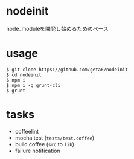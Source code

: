 # nodeinit

node_moduleを開発し始めるためのベース

# usage

    $ git clone https://github.com/geta6/nodeinit
    $ cd nodeinit
    $ npm i
    $ npm i -g grunt-cli
    $ grunt

# tasks

* coffeelint
* mocha test (`tests/test.coffee`)
* build coffee (`src` to `lib`)
* failure notification

